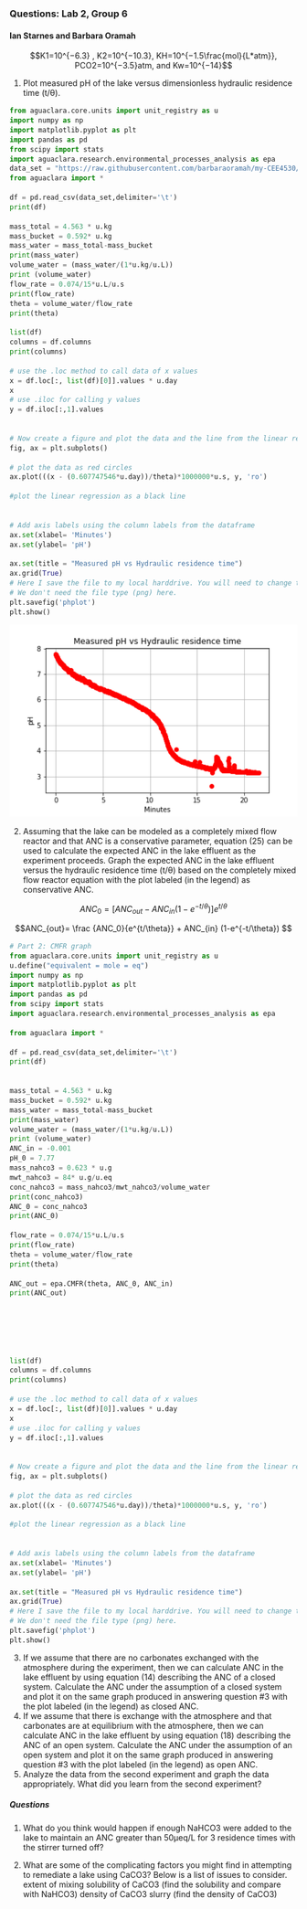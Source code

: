 ### Questions: Lab 2, Group 6
#### Ian Starnes and Barbara Oramah

$$K1=10^{−6.3} , K2=10^{−10.3}, KH=10^{−1.5\frac{mol}{L*atm}}, PCO2=10^{−3.5}atm,  and Kw=10^{−14}$$

1. Plot measured pH of the lake versus dimensionless hydraulic residence time (t/θ).
```python
from aguaclara.core.units import unit_registry as u
import numpy as np
import matplotlib.pyplot as plt
import pandas as pd
from scipy import stats
import aguaclara.research.environmental_processes_analysis as epa
data_set = "https://raw.githubusercontent.com/barbaraoramah/my-CEE4530/master/Lab%202%20-%20Acid%20Rain%20(1).txt"
from aguaclara import *

df = pd.read_csv(data_set,delimiter='\t')
print(df)

mass_total = 4.563 * u.kg
mass_bucket = 0.592* u.kg
mass_water = mass_total-mass_bucket
print(mass_water)
volume_water = (mass_water/(1*u.kg/u.L))
print (volume_water)
flow_rate = 0.074/15*u.L/u.s
print(flow_rate)
theta = volume_water/flow_rate
print(theta)

list(df)
columns = df.columns
print(columns)

# use the .loc method to call data of x values
x = df.loc[:, list(df)[0]].values * u.day
x
# use .iloc for calling y values
y = df.iloc[:,1].values


# Now create a figure and plot the data and the line from the linear regression.
fig, ax = plt.subplots()

# plot the data as red circles
ax.plot(((x - (0.607747546*u.day))/theta)*1000000*u.s, y, 'ro')

#plot the linear regression as a black line


# Add axis labels using the column labels from the dataframe
ax.set(xlabel= 'Minutes')
ax.set(ylabel= 'pH')

ax.set(title = "Measured pH vs Hydraulic residence time")
ax.grid(True)
# Here I save the file to my local harddrive. You will need to change this to work on your computer.
# We don't need the file type (png) here.
plt.savefig('phplot')
plt.show()

```

<p align="center"> <img src="https://github.com/barbaraoramah/my-CEE4530/blob/master/images/phplot.png?raw=true" heights=310 width=927> </p>

2. Assuming that the lake can be modeled as a completely mixed flow reactor and that ANC is a conservative parameter, equation (25) can be used to calculate the expected ANC in the lake effluent as the experiment proceeds. Graph the expected ANC in the lake effluent versus the hydraulic residence time (t/θ) based on the completely mixed flow reactor equation with the plot labeled (in the legend) as conservative ANC.

$$ANC_0 = [ANC_{out} - ANC_{in} (1-e^{-t/\theta})]e^{t/\theta}$$

$$ANC_{out}= \frac {ANC_0}{e^{t/\theta}} + ANC_{in} (1-e^{-t/\theta}) $$

```python
# Part 2: CMFR graph
from aguaclara.core.units import unit_registry as u
u.define("equivalent = mole = eq")
import numpy as np
import matplotlib.pyplot as plt
import pandas as pd
from scipy import stats
import aguaclara.research.environmental_processes_analysis as epa

from aguaclara import *

df = pd.read_csv(data_set,delimiter='\t')
print(df)


mass_total = 4.563 * u.kg
mass_bucket = 0.592* u.kg
mass_water = mass_total-mass_bucket
print(mass_water)
volume_water = (mass_water/(1*u.kg/u.L))
print (volume_water)
ANC_in = -0.001
pH_0 = 7.77
mass_nahco3 = 0.623 * u.g
mwt_nahco3 = 84* u.g/u.eq
conc_nahco3 = mass_nahco3/mwt_nahco3/volume_water
print(conc_nahco3)
ANC_0 = conc_nahco3
print(ANC_0)

flow_rate = 0.074/15*u.L/u.s
print(flow_rate)
theta = volume_water/flow_rate
print(theta)

ANC_out = epa.CMFR(theta, ANC_0, ANC_in)
print(ANC_out)






list(df)
columns = df.columns
print(columns)

# use the .loc method to call data of x values
x = df.loc[:, list(df)[0]].values * u.day
x
# use .iloc for calling y values
y = df.iloc[:,1].values


# Now create a figure and plot the data and the line from the linear regression.
fig, ax = plt.subplots()

# plot the data as red circles
ax.plot(((x - (0.607747546*u.day))/theta)*1000000*u.s, y, 'ro')

#plot the linear regression as a black line


# Add axis labels using the column labels from the dataframe
ax.set(xlabel= 'Minutes')
ax.set(ylabel= 'pH')

ax.set(title = "Measured pH vs Hydraulic residence time")
ax.grid(True)
# Here I save the file to my local harddrive. You will need to change this to work on your computer.
# We don't need the file type (png) here.
plt.savefig('phplot')
plt.show()

```

3. If we assume that there are no carbonates exchanged with the atmosphere during the experiment, then we can calculate ANC in the lake effluent by using equation (14) describing the ANC of a closed system. Calculate the ANC under the assumption of a closed system and plot it on the same graph produced in answering question #3 with the plot labeled (in the legend) as closed ANC.
4. If we assume that there is exchange with the atmosphere and that carbonates are at equilibrium with the atmosphere, then we can calculate ANC in the lake effluent by using equation (18) describing the ANC of an open system. Calculate the ANC under the assumption of an open system and plot it on the same graph produced in answering question #3 with the plot labeled (in the legend) as open ANC.
5. Analyze the data from the second experiment and graph the data appropriately. What did you learn from the second experiment?


##### Questions
1. What do you think would happen if enough NaHCO3 were added to the lake to maintain an ANC greater than 50μeq/L for 3 residence times with the stirrer turned off?


2. What are some of the complicating factors you might find in attempting to remediate a lake using CaCO3? Below is a list of issues to consider.
extent of mixing
solubility of CaCO3 (find the solubility and compare with NaHCO3)
density of CaCO3 slurry (find the density of CaCO3)
